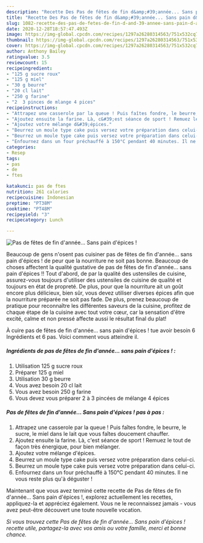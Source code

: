 ```yaml
---
description: "Recette Des Pas de fêtes de fin d&amp;#39;année... Sans pain d&amp;#39;épices !"
title: "Recette Des Pas de fêtes de fin d&amp;#39;année... Sans pain d&amp;#39;épices !"
slug: 1082-recette-des-pas-de-fetes-de-fin-d-and-39-annee-sans-pain-d-and-39-epices
date: 2020-12-28T18:57:47.493Z
image: https://img-global.cpcdn.com/recipes/1297a26280314563/751x532cq70/pas-de-fetes-de-fin-dannee-sans-pain-depices-photo-principale-de-la-recette.jpg
thumbnail: https://img-global.cpcdn.com/recipes/1297a26280314563/751x532cq70/pas-de-fetes-de-fin-dannee-sans-pain-depices-photo-principale-de-la-recette.jpg
cover: https://img-global.cpcdn.com/recipes/1297a26280314563/751x532cq70/pas-de-fetes-de-fin-dannee-sans-pain-depices-photo-principale-de-la-recette.jpg
author: Anthony Bailey
ratingvalue: 3.5
reviewcount: 15
recipeingredient:
- "125 g sucre roux"
- "125 g miel"
- "30 g beurre"
- "20 cl lait"
- "250 g farine"
- "2  3 pinces de mlange 4 pices"
recipeinstructions:
- "Attrapez une casserole par la queue ! Puis faîtes fondre, le beurre, le sucre, le miel dans le lait que vous faîtes doucement chauffer."
- "Ajoutez ensuite la farine. Là, c&#39;est séance de sport ! Remuez le tout de façon très énergique, pour bien mélanger."
- "Ajoutez votre mélange d&#39;épices."
- "Beurrez un moule type cake puis versez votre préparation dans celui-ci."
- "Beurrez un moule type cake puis versez votre préparation dans celui-ci."
- "Enfournez dans un four préchauffé à 150°C pendant 40 minutes. Il ne vous reste plus qu&#39;à déguster !"
categories:
- Resep
tags:
- pas
- de
- ftes

katakunci: pas de ftes 
nutrition: 261 calories
recipecuisine: Indonesian
preptime: "PT38M"
cooktime: "PT48M"
recipeyield: "3"
recipecategory: Lunch

---
```



![Pas de fêtes de fin d&#39;année... Sans pain d&#39;épices !](https://img-global.cpcdn.com/recipes/1297a26280314563/751x532cq70/pas-de-fetes-de-fin-dannee-sans-pain-depices-photo-principale-de-la-recette.jpg)

Beaucoup de gens n'osent pas cuisiner pas de fêtes de fin d&#39;année... sans pain d&#39;épices ! de peur que la nourriture ne soit pas bonne. Beaucoup de choses affectent la qualité gustative de pas de fêtes de fin d&#39;année... sans pain d&#39;épices !! Tout d'abord, de par la qualité des ustensiles de cuisine, assurez-vous toujours d'utiliser des ustensiles de cuisine de qualité et toujours en état de propreté. De plus, pour que la nourriture ait un goût encore plus délicieux, bien sûr, vous devez utiliser diverses épices afin que la nourriture préparée ne soit pas fade. De plus, prenez beaucoup de pratique pour reconnaître les différentes saveurs de la cuisine, profitez de chaque étape de la cuisine avec tout votre cœur, car la sensation d'être excité, calme et non pressé affecte aussi le résultat final du plat!

<!--inarticleads1-->

À cuire pas de fêtes de fin d&#39;année... sans pain d&#39;épices ! tue avoir besoin 6 Ingrédients et 6 pas. Voici comment vous atteindre il.

##### Ingrédients de pas de fêtes de fin d&#39;année... sans pain d&#39;épices ! :

1. Utilisation 125 g sucre roux
1. Préparer 125 g miel
1. Utilisation 30 g beurre
1. Vous avez besoin 20 cl lait
1. Vous avez besoin 250 g farine
1. Vous devez vous préparer 2 à 3 pincées de mélange 4 épices




<!--inarticleads2-->

##### Pas de fêtes de fin d&#39;année... Sans pain d&#39;épices ! pas à pas :

1. Attrapez une casserole par la queue ! Puis faîtes fondre, le beurre, le sucre, le miel dans le lait que vous faîtes doucement chauffer.
1. Ajoutez ensuite la farine. Là, c&#39;est séance de sport ! Remuez le tout de façon très énergique, pour bien mélanger.
1. Ajoutez votre mélange d&#39;épices.
1. Beurrez un moule type cake puis versez votre préparation dans celui-ci.
1. Beurrez un moule type cake puis versez votre préparation dans celui-ci.
1. Enfournez dans un four préchauffé à 150°C pendant 40 minutes. Il ne vous reste plus qu&#39;à déguster !




<!--inarticleads1-->

<p>
Maintenant que vous avez terminé cette recette de Pas de fêtes de fin d&#39;année... Sans pain d&#39;épices !, explorez actuellement les recettes, appliquez-la et appréciez également. Vous ne le reconnaissez jamais - vous avez peut-être découvert une toute nouvelle vocation.
</p>

<p>
<i>Si vous trouvez cette Pas de fêtes de fin d&#39;année... Sans pain d&#39;épices ! recette utile, partagez-la avec vos amis ou votre famille, merci et bonne chance.</i>
</p>
